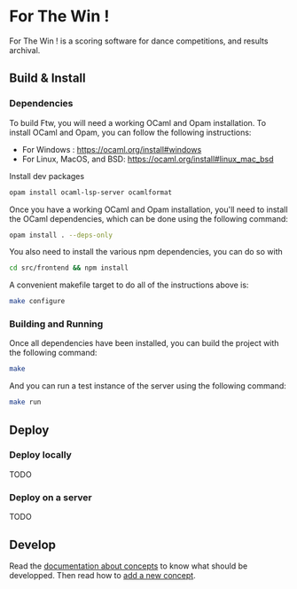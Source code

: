For The Win !
=============

For The Win ! is a scoring software for dance competitions, and results archival.


Build & Install
---------------

### Dependencies

To build Ftw, you will need a working OCaml and Opam installation. To install
OCaml and Opam, you can follow the following instructions:

- For Windows : https://ocaml.org/install#windows
- For Linux, MacOS, and BSD: https://ocaml.org/install#linux_mac_bsd

Install dev packages

```sh
opam install ocaml-lsp-server ocamlformat
```

Once you have a working OCaml and Opam installation, you'll need to install
the OCaml dependencies, which can be done using the following command:

```sh
opam install . --deps-only
```

You also need to install the various npm dependencies, you can do so with
```sh
cd src/frontend && npm install
```

A convenient makefile target to do all of the instructions above is:
```sh
make configure
```

### Building and Running

Once all dependencies have been installed, you can build the project with the
following command:

```sh
make
```

And you can run a test instance of the server using the following command:

```sh
make run
```

Deploy
------

### Deploy locally

TODO

### Deploy on a server

TODO

Develop
-------

Read the [documentation about concepts](doc/concepts.md) to know what should be developped.
Then read how to [add a new concept](doc/coding_a_concept.md).

